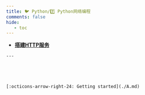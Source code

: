```yaml
---
title: 🐦 Python/7️⃣ Python网络编程
comments: false
hide:
   - toc
---
```


<div class="grid cards index-info" markdown>

-    __[搭建HTTP服务](./A.md)__

	---

	

	

	[:octicons-arrow-right-24: Getting started](./A.md)

</div>